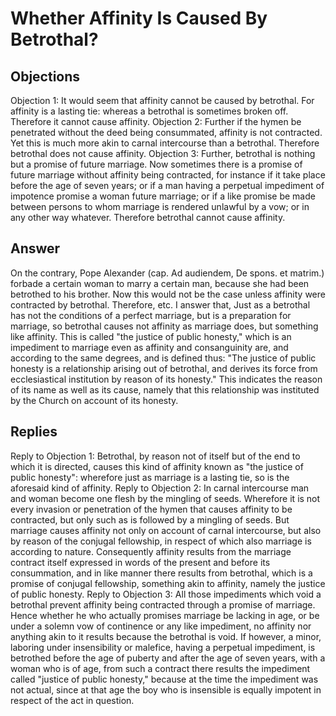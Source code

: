 # Whether Affinity Is Caused By Betrothal?
## Objections
Objection 1: It would seem that affinity cannot be caused by betrothal. For affinity is a lasting tie: whereas a betrothal is sometimes broken off. Therefore it cannot cause affinity.
Objection 2: Further if the hymen be penetrated without the deed being consummated, affinity is not contracted. Yet this is much more akin to carnal intercourse than a betrothal. Therefore betrothal does not cause affinity.
Objection 3: Further, betrothal is nothing but a promise of future marriage. Now sometimes there is a promise of future marriage without affinity being contracted, for instance if it take place before the age of seven years; or if a man having a perpetual impediment of impotence promise a woman future marriage; or if a like promise be made between persons to whom marriage is rendered unlawful by a vow; or in any other way whatever. Therefore betrothal cannot cause affinity.
## Answer
On the contrary, Pope Alexander (cap. Ad audiendem, De spons. et matrim.) forbade a certain woman to marry a certain man, because she had been betrothed to his brother. Now this would not be the case unless affinity were contracted by betrothal. Therefore, etc.
I answer that, Just as a betrothal has not the conditions of a perfect marriage, but is a preparation for marriage, so betrothal causes not affinity as marriage does, but something like affinity. This is called "the justice of public honesty," which is an impediment to marriage even as affinity and consanguinity are, and according to the same degrees, and is defined thus: "The justice of public honesty is a relationship arising out of betrothal, and derives its force from ecclesiastical institution by reason of its honesty." This indicates the reason of its name as well as its cause, namely that this relationship was instituted by the Church on account of its honesty.
## Replies
Reply to Objection 1: Betrothal, by reason not of itself but of the end to which it is directed, causes this kind of affinity known as "the justice of public honesty": wherefore just as marriage is a lasting tie, so is the aforesaid kind of affinity.
Reply to Objection 2: In carnal intercourse man and woman become one flesh by the mingling of seeds. Wherefore it is not every invasion or penetration of the hymen that causes affinity to be contracted, but only such as is followed by a mingling of seeds. But marriage causes affinity not only on account of carnal intercourse, but also by reason of the conjugal fellowship, in respect of which also marriage is according to nature. Consequently affinity results from the marriage contract itself expressed in words of the present and before its consummation, and in like manner there results from betrothal, which is a promise of conjugal fellowship, something akin to affinity, namely the justice of public honesty.
Reply to Objection 3: All those impediments which void a betrothal prevent affinity being contracted through a promise of marriage. Hence whether he who actually promises marriage be lacking in age, or be under a solemn vow of continence or any like impediment, no affinity nor anything akin to it results because the betrothal is void. If however, a minor, laboring under insensibility or malefice, having a perpetual impediment, is betrothed before the age of puberty and after the age of seven years, with a woman who is of age, from such a contract there results the impediment called "justice of public honesty," because at the time the impediment was not actual, since at that age the boy who is insensible is equally impotent in respect of the act in question.